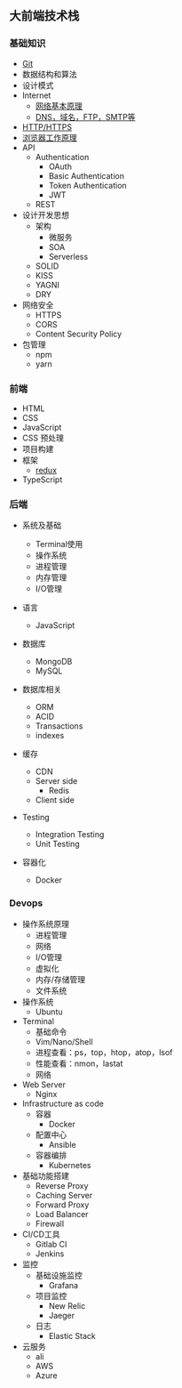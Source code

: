 ## 大前端技术栈

### 基础知识
* [Git](/basic/git/index.md)
* 数据结构和算法
* 设计模式
* Internet
    - [网络基本原理](/basic/internet/basic.md)
    - [DNS，域名，FTP，SMTP等](/basic/internet/others.md)
* [HTTP/HTTPS](/basic/http/index.md)
* [浏览器工作原理](/basic/browser/index.md)
* API
    - Authentication
        * OAuth
        * Basic Authentication
        * Token Authentication
        * JWT
    - REST
* 设计开发思想
    - 架构
        * 微服务
        * SOA
        * Serverless
    - SOLID
    - KISS
    - YAGNI
    - DRY
* 网络安全
    - HTTPS
    - CORS
    - Content  Security Policy
* 包管理
    - npm
    - yarn

### 前端
* HTML
* CSS
* JavaScript
* CSS 预处理
* 项目构建
* 框架
    - [redux](/frontEnd/framework/redux/index.md)
* TypeScript

### 后端
* 系统及基础
    - Terminal使用
    - 操作系统
    - 进程管理
    - 内存管理
    - I/O管理
    
* 语言
    - JavaScript
* 数据库
    - MongoDB
    - MySQL
* 数据库相关
    - ORM
    - ACID
    - Transactions
    - indexes
* 缓存
    - CDN
    - Server side
        * Redis
    - Client side
* Testing
    - Integration Testing
    - Unit Testing
* 容器化
    - Docker
### Devops
* 操作系统原理
    - 进程管理
    - 网络
    - I/O管理
    - 虚拟化
    - 内存/存储管理
    - 文件系统
* 操作系统
    - Ubuntu
* Terminal
    - 基础命令
    - Vim/Nano/Shell
    - 进程查看：ps，top，htop，atop，lsof
    - 性能查看：nmon，lastat
    - 网络
* Web Server
    - Nginx
* Infrastructure as code
    - 容器
        * Docker
    - 配置中心
        * Ansible
    - 容器编排
        * Kubernetes
* 基础功能搭建
    - Reverse Proxy
    - Caching Server
    - Forward Proxy
    - Load  Balancer
    - Firewall
* CI/CD工具
    - Gitlab CI
    - Jenkins
* 监控
    - 基础设施监控
        * Grafana
    - 项目监控
        * New Relic
        * Jaeger
    - 日志
        * Elastic Stack
* 云服务
    - ali
    - AWS
    - Azure

